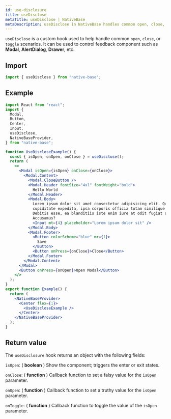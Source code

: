```yaml
---
id: use-disclosure
title: useDisclose
metaTitle: useDisclose | NativeBase
metaDescription: useDisclose in NativeBase handles common open, close, or toggle scenarios. It can be used to control feedback components. Know more here about useDisclose.
---
```


`useDisclose` is a custom hook used to help handle common `open`, `close`, or `toggle` scenarios. It can be used to control feedback component such as **Modal**, **AlertDialog**, **Drawer**, etc.

## Import

```jsx
import { useDisclose } from "native-base";
```

## Example

```jsx isLive=true
import React from "react";
import {
  Modal,
  Button,
  Center,
  Input,
  useDisclose,
  NativeBaseProvider,
} from "native-base";

function UseDiscloseExample() {
  const { isOpen, onOpen, onClose } = useDisclose();
  return (
    <>
      <Modal isOpen={isOpen} onClose={onClose}>
        <Modal.Content>
          <Modal.CloseButton />
          <Modal.Header fontSize="4xl" fontWeight="bold">
            Hello World
          </Modal.Header>
          <Modal.Body>
            Lorem ipsum dolor sit amet consectetur adipisicing elit. Quos quasi
            cupiditate expedita, ipsa corporis officia totam similique delectus!
            Debitis esse, ea blanditiis iste enim iure at odit fugiat autem.
            Accusamus?
            <Input mt={4} placeholder="Lorem ipsum dolor sit" />
          </Modal.Body>
          <Modal.Footer>
            <Button colorScheme="blue" mr={1}>
              Save
            </Button>
            <Button onPress={onClose}>Close</Button>
          </Modal.Footer>
        </Modal.Content>
      </Modal>
      <Button onPress={onOpen}>Open Modal</Button>
    </>
  );
}
export function Example() {
  return (
    <NativeBaseProvider>
      <Center flex={1}>
        <UseDiscloseExample />
      </Center>
    </NativeBaseProvider>
  );
}
```

## Return value

The `useDisclosure` hook returns an object with the following fields:

`isOpen`: ( **boolean** ) Show the component; triggers the enter or exit states.

`onClose`: ( **function** ) Callback function to set a falsy value for the `isOpen` parameter.

`onOpen`: ( **function** ) Callback function to set a truthy value for the `isOpen` parameter.

`onToggle`: ( **function** ) Callback function to toggle the value of the `isOpen` parameter.
